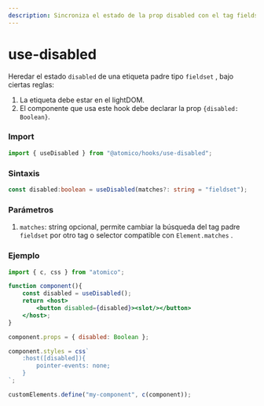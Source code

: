 ```yaml
---
description: Sincroniza el estado de la prop disabled con el tag fieldset
---
```


# use-disabled

Heredar el estado  `disabled` de una etiqueta padre tipo `fieldset` , bajo ciertas reglas:

1. La etiqueta debe estar en el lightDOM.
2. El componente que usa este hook debe declarar la prop `{disabled: Boolean}`.

### Import

```javascript
import { useDisabled } from "@atomico/hooks/use-disabled";
```

### Sintaxis 

```typescript
const disabled:boolean = useDisabled(matches?: string = "fieldset");
```

### Parámetros

1. `matches`: string opcional, permite cambiar la búsqueda del tag padre `fieldset` por otro tag o selector compatible con `Element.matches` .

### Ejemplo

```jsx
import { c, css } from "atomico";

function component(){
    const disabled = useDisabled();
    return <host>
        <button disabled={disabled}><slot/></button>
    </host>;
}

component.props = { disabled: Boolean };

component.styles = css`
    :host([disabled]){
        pointer-events: none;
    }
`;

customElements.define("my-component", c(component));
```



